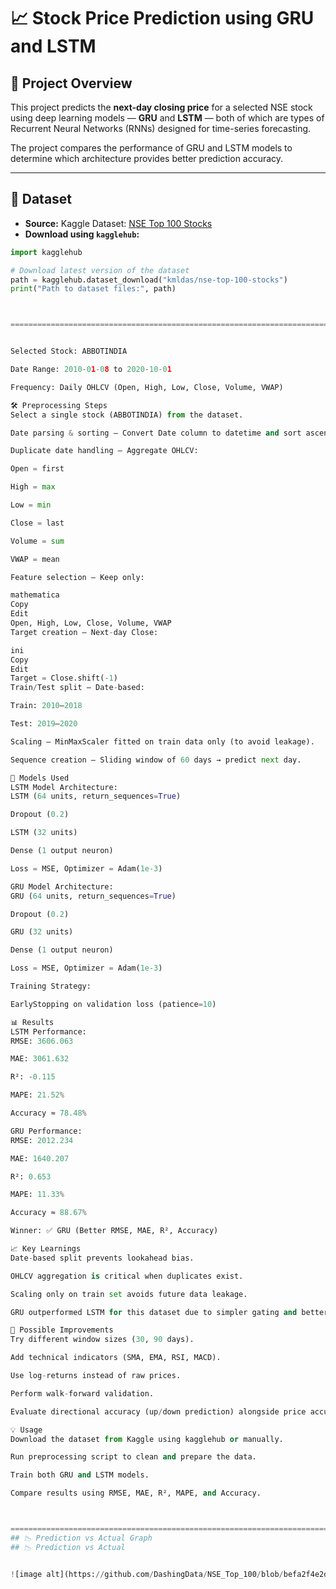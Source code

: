 # 📈 Stock Price Prediction using GRU and LSTM

## 📌 Project Overview
This project predicts the **next-day closing price** for a selected NSE stock using deep learning models — **GRU** and **LSTM** — both of which are types of Recurrent Neural Networks (RNNs) designed for time-series forecasting.

The project compares the performance of GRU and LSTM models to determine which architecture provides better prediction accuracy.

---

## 📂 Dataset
- **Source:** Kaggle Dataset: [NSE Top 100 Stocks](https://www.kaggle.com/datasets/kmldas/nse-top-100-stocks)
- **Download using `kagglehub`:**
```python
import kagglehub

# Download latest version of the dataset
path = kagglehub.dataset_download("kmldas/nse-top-100-stocks")
print("Path to dataset files:", path)



=================================================================================================================================


Selected Stock: ABBOTINDIA

Date Range: 2010-01-08 to 2020-10-01

Frequency: Daily OHLCV (Open, High, Low, Close, Volume, VWAP)

🛠 Preprocessing Steps
Select a single stock (ABBOTINDIA) from the dataset.

Date parsing & sorting — Convert Date column to datetime and sort ascending.

Duplicate date handling — Aggregate OHLCV:

Open = first

High = max

Low = min

Close = last

Volume = sum

VWAP = mean

Feature selection — Keep only:

mathematica
Copy
Edit
Open, High, Low, Close, Volume, VWAP
Target creation — Next-day Close:

ini
Copy
Edit
Target = Close.shift(-1)
Train/Test split — Date-based:

Train: 2010–2018

Test: 2019–2020

Scaling — MinMaxScaler fitted on train data only (to avoid leakage).

Sequence creation — Sliding window of 60 days → predict next day.

🤖 Models Used
LSTM Model Architecture:
LSTM (64 units, return_sequences=True)

Dropout (0.2)

LSTM (32 units)

Dense (1 output neuron)

Loss = MSE, Optimizer = Adam(1e-3)

GRU Model Architecture:
GRU (64 units, return_sequences=True)

Dropout (0.2)

GRU (32 units)

Dense (1 output neuron)

Loss = MSE, Optimizer = Adam(1e-3)

Training Strategy:

EarlyStopping on validation loss (patience=10)

📊 Results
LSTM Performance:
RMSE: 3606.063

MAE: 3061.632

R²: -0.115

MAPE: 21.52%

Accuracy ≈ 78.48%

GRU Performance:
RMSE: 2012.234

MAE: 1640.207

R²: 0.653

MAPE: 11.33%

Accuracy ≈ 88.67%

Winner: ✅ GRU (Better RMSE, MAE, R², Accuracy)

📈 Key Learnings
Date-based split prevents lookahead bias.

OHLCV aggregation is critical when duplicates exist.

Scaling only on train set avoids future data leakage.

GRU outperformed LSTM for this dataset due to simpler gating and better convergence.

🚀 Possible Improvements
Try different window sizes (30, 90 days).

Add technical indicators (SMA, EMA, RSI, MACD).

Use log-returns instead of raw prices.

Perform walk-forward validation.

Evaluate directional accuracy (up/down prediction) alongside price accuracy.

💡 Usage
Download the dataset from Kaggle using kagglehub or manually.

Run preprocessing script to clean and prepare the data.

Train both GRU and LSTM models.

Compare results using RMSE, MAE, R², MAPE, and Accuracy.



============================================================================================
## 📉 Prediction vs Actual Graph
## 📉 Prediction vs Actual


![image alt](https://github.com/DashingData/NSE_Top_100/blob/befa2f4e2db17e173ea8ec341ebef440f0f37be8/predictions.png?raw=true)

